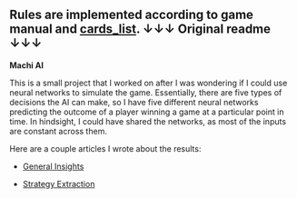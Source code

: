 Rules are implemented according to game manual and [cards_list](https://machi-koro.fandom.com/wiki/List_of_cards).
↓↓↓ Original readme ↓↓↓
-----------
**Machi AI**

This is a small project that I worked on after I was wondering if I could use neural networks to simulate the game. Essentially, there are five types of decisions the AI can make, so I have five different neural networks predicting the outcome of a player winning a game at a particular point in time. In hindsight, I could have shared the networks, as most of the inputs are constant across them.

Here are a couple articles I wrote about the results:

* [General Insights](http://maxcandocia.com/article/2017/Jul/22/using-neural-networks-to-play-board-games/)

* [Strategy Extraction](http://maxcandocia.com/article/2017/Jul/30/using-ai-for-machi-koro-strategy/)